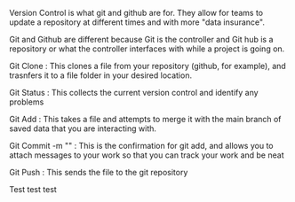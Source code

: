 Version Control is what git and github are for. They allow for teams to update a repository at different times and with more "data insurance".

Git and Github are different because Git is the controller and Git hub is a repository or what the controller interfaces with while a project is going on.

Git Clone :  This clones a file from your repository (github, for example), and trasnfers it to a file folder in your desired location.

Git Status  :  This collects the current version control and identify any problems

Git Add  :  This takes a file and attempts to merge it with the main branch of saved data that you are interacting with.

Git Commit -m "" : This is the confirmation for git add, and allows you to attach messages to your work so that you can track your work and be neat

Git Push : This sends the file to the git repository


Test test test
